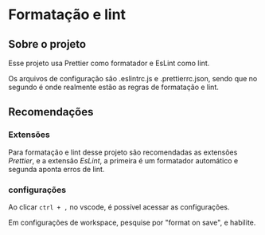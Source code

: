 # Formatação e lint

## Sobre o projeto

Esse projeto usa Prettier como formatador e EsLint como lint.

Os arquivos de configuração são .eslintrc.js e .prettierrc.json, sendo que no segundo é onde realmente estão as regras de formatação e lint.

## Recomendações

### Extensões

Para formatação e lint desse projeto são recomendadas as extensões *Prettier*, e a extensão *EsLint*, a primeira é um formatador automático e segunda aponta erros de lint.

### configurações

Ao clicar `ctrl + ,` no vscode, é possível acessar as configurações.

Em configurações de workspace, pesquise por "format on save", e habilite.

